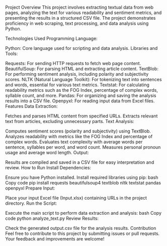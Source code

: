 Project Overview
This project involves extracting textual data from web pages, analyzing the text for various readability and sentiment metrics, and presenting the results in a structured CSV file. The project demonstrates proficiency in web scraping, text processing, and data analysis using Python.

Technologies Used
Programming Language:

Python: Core language used for scripting and data analysis.
Libraries and Tools:

Requests: For sending HTTP requests to fetch web page content.
BeautifulSoup: For parsing HTML and extracting article content.
TextBlob: For performing sentiment analysis, including polarity and subjectivity scores.
NLTK (Natural Language Toolkit): For tokenizing text into sentences and words, essential for various text metrics.
Textstat: For calculating readability metrics such as the FOG Index, percentage of complex words, syllable count, and more.
Pandas: For organizing and saving the analysis results into a CSV file.
Openpyxl: For reading input data from Excel files.
Features
Data Extraction:

Fetches and parses HTML content from specified URLs.
Extracts relevant text from articles, excluding unnecessary parts.
Text Analysis:

Computes sentiment scores (polarity and subjectivity) using TextBlob.
Analyzes readability with metrics like the FOG Index and percentage of complex words.
Evaluates text complexity with average words per sentence, syllables per word, and word count.
Measures personal pronoun usage and average word length.
Output:

Results are compiled and saved in a CSV file for easy interpretation and review.
How to Run
Install Dependencies:

Ensure you have Python installed.
Install required libraries using pip:
bash
Copy code
pip install requests beautifulsoup4 textblob nltk textstat pandas openpyxl
Prepare Input:

Place your input Excel file (Input.xlsx) containing URLs in the project directory.
Run the Script:

Execute the main script to perform data extraction and analysis:
bash
Copy code
python analyze_text.py
Review Results:

Check the generated output.csv file for the analysis results.
Contribution
Feel free to contribute to this project by submitting issues or pull requests. Your feedback and improvements are welcome!
